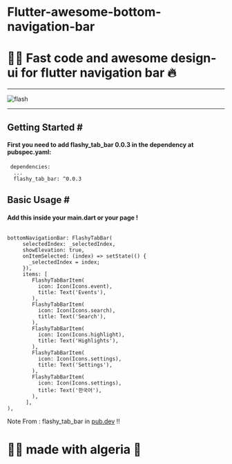 # Flutter-awesome-bottom-navigation-bar
<h1>🐱‍👤 Fast code and awesome design-ui for flutter navigation bar 🔥</h1>
<hr>

<img src="https://raw.githubusercontent.com/leesnhyun/flashy_tab_bar/master/docs/animation.gif" alt="flash"  />

<hr>
<h2>Getting Started #</h2>
<h4>First you need to add flashy_tab_bar 0.0.3 in the dependency at pubspec.yaml:</h4>
<pre><code> dependencies:
  ...
  flashy_tab_bar: ^0.0.3 </code></pre>

<h2>Basic Usage #</h2>
<h4>Add this inside your main.dart or your page !</h4>
<pre><code>
bottomNavigationBar: FlashyTabBar(
     selectedIndex: _selectedIndex,
     showElevation: true,
     onItemSelected: (index) => setState(() {
       _selectedIndex = index;
     }),
     items: [
        FlashyTabBarItem(
          icon: Icon(Icons.event),
          title: Text('Events'),
        ),
        FlashyTabBarItem(
          icon: Icon(Icons.search),
          title: Text('Search'),
        ),
        FlashyTabBarItem(
          icon: Icon(Icons.highlight),
          title: Text('Highlights'),
        ),
        FlashyTabBarItem(
          icon: Icon(Icons.settings),
          title: Text('Settings'),
        ),
        FlashyTabBarItem(
          icon: Icon(Icons.settings),
          title: Text('한국어'),
        ),
      ],
),
</code></pre>

Note From : flashy_tab_bar in <a href="pub.dev">pub.dev</a> !! 

<h1> 🐱‍👤 made with algeria 🖤 </h1>
